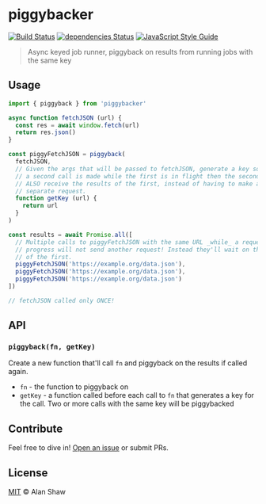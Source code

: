 # piggybacker

[![Build Status](https://travis-ci.org/tableflip/piggybacker.svg?branch=master)](https://travis-ci.org/tableflip/piggybacker) [![dependencies Status](https://david-dm.org/tableflip/piggybacker/status.svg)](https://david-dm.org/tableflip/piggybacker) [![JavaScript Style Guide](https://img.shields.io/badge/code_style-standard-brightgreen.svg)](https://standardjs.com)

> Async keyed job runner, piggyback on results from running jobs with the same key

## Usage

```js
import { piggyback } from 'piggybacker'

async function fetchJSON (url) {
  const res = await window.fetch(url)
  return res.json()
}

const piggyFetchJSON = piggyback(
  fetchJSON,
  // Given the args that will be passed to fetchJSON, generate a key so that if
  // a second call is made while the first is in flight then the second will
  // ALSO receive the results of the first, instead of having to make a
  // separate request.
  function getKey (url) {
    return url
  }
)

const results = await Promise.all([
  // Multiple calls to piggyFetchJSON with the same URL _while_ a request is in
  // progress will not send another request! Instead they'll wait on the results
  // of the first.
  piggyFetchJSON('https://example.org/data.json'),
  piggyFetchJSON('https://example.org/data.json'),
  piggyFetchJSON('https://example.org/data.json')
])

// fetchJSON called only ONCE!
```

## API

### `piggyback(fn, getKey)`

Create a new function that'll call `fn` and piggyback on the results if called again.

* `fn` - the function to piggyback on
* `getKey` - a function called before each call to `fn` that generates a key for the call. Two or more calls with the same key will be piggybacked

## Contribute

Feel free to dive in! [Open an issue](https://github.com/tableflip/piggybacker/issues/new) or submit PRs.

## License

[MIT](LICENSE) © Alan Shaw
